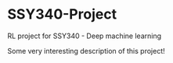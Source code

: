 # SSY340-Project
RL project for SSY340 - Deep machine learning

Some very interesting description of this project!
